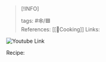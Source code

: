 
> [!INFO]
> 
> tags:  #🕸️/🟦  
> References:  [[🧀Cooking]] 
> Links: 

![Youtube Link](https://www.youtube.com/watch?v=yoGjRKkC-Sw&t) 

Recipe: 